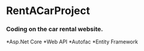 # RentACarProject

<h3>Coding on the car rental website.</h3>

*Asp.Net Core 
*Web API
*Autofac
*Entity Framework


